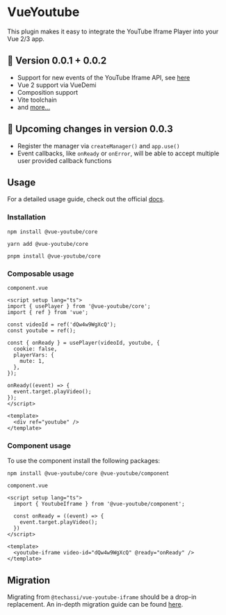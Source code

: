 # VueYoutube

This plugin makes it easy to integrate the YouTube Iframe Player into your Vue 2/3 app.

## 🎉 Version 0.0.1 + 0.0.2

- Support for new events of the YouTube Iframe API, see [here](https://developers.google.com/youtube/iframe_api_reference#Events)
- Vue 2 support via VueDemi
- Composition support
- Vite toolchain
- and [more...](https://vue-youtube.github.io/docs/introduction/overview.html)

## 🧪 Upcoming changes in version 0.0.3

- Register the manager via `createManager()` and `app.use()`
- Event callbacks, like `onReady` or `onError`, will be able to accept multiple user provided callback functions

## Usage

For a detailed usage guide, check out the official [docs](https://vue-youtube.github.io/docs/).

### Installation

```shell
npm install @vue-youtube/core
```

```shell
yarn add @vue-youtube/core
```

```shell
pnpm install @vue-youtube/core
```

### Composable usage

`component.vue`

```vue
<script setup lang="ts">
import { usePlayer } from '@vue-youtube/core';
import { ref } from 'vue';

const videoId = ref('dQw4w9WgXcQ');
const youtube = ref();

const { onReady } = usePlayer(videoId, youtube, {
  cookie: false,
  playerVars: {
    mute: 1,
  },
});

onReady((event) => {
  event.target.playVideo();
});
</script>

<template>
  <div ref="youtube" />
</template>
```

### Component usage

To use the component install the following packages:

```
npm install @vue-youtube/core @vue-youtube/component
```

`component.vue`

```vue
<script setup lang="ts">
  import { YoutubeIframe } from '@vue-youtube/component';

  const onReady = ((event) => {
    event.target.playVideo();
  })
</script>

<template>
  <youtube-iframe video-id="dQw4w9WgXcQ" @ready="onReady" />
</template>
```

## Migration

Migrating from `@techassi/vue-youtube-iframe` should be a drop-in replacement. An in-depth migration guide can be found
[here](https://vue-youtube.github.io/docs/migration/).